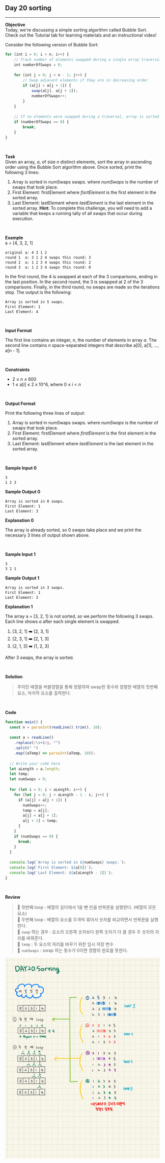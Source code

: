 ## Day 20 sorting

---

**Objective**  
Today, we're discussing a simple sorting algorithm called Bubble Sort. Check out the Tutorial tab for learning materials and an instructional video!

Consider the following version of Bubble Sort:

```javascript
for (int i = 0; i < n; i++) {
    // Track number of elements swapped during a single array traversal
    int numberOfSwaps = 0;

    for (int j = 0; j < n - 1; j++) {
        // Swap adjacent elements if they are in decreasing order
        if (a[j] > a[j + 1]) {
            swap(a[j], a[j + 1]);
            numberOfSwaps++;
        }
    }

    // If no elements were swapped during a traversal, array is sorted
    if (numberOfSwaps == 0) {
        break;
    }
}
```

<br />

**Task**  
Given an array, _a_, of size _n_ distinct elements, sort the array in ascending order using the Bubble Sort algorithm above. Once sorted, print the following 3 lines:

1. Array is sorted in numSwaps swaps.
   where _numSwaps_ is the number of swaps that took place.
2. First Element: firstElement
   where _fisrtElement_ is the first element in the sorted array.
3. Last Element: lastElement
   where _lastElement_ is the last element in the sorted array.
   **Hint:** To complete this challenge, you will need to add a variable that keeps a running tally of all swaps that occur during execution.

<br />

**Example**  
a = [4, 3, 2, 1]

```
original a: 4 3 1 2
round 1  a: 3 1 2 4 swaps this round: 3
round 2  a: 1 2 3 4 swaps this round: 2
round 3  a: 1 2 3 4 swaps this round: 0
```

In the first round, the 4 is swapped at each of the 3 comparisons, ending in the last position. In the second round, the 3 is swapped at 2 of the 3 comparisons. Finally, in the third round, no swaps are made so the iterations stop. The output is the following:

```
Array is sorted in 5 swaps.
First Element: 1
Last Element: 4
```

<br />

**Input Format**

The first line contains an integer, _n_, the number of elements in array _a_.
The second line contains _n_ space-separated integers that describe a[0], a[1], ..., a[n - 1].

<br />

**Constraints**

- 2 &#8804; _n_ &#8804; 600
- 1 &#8804; a[_i_] &#8804; 2 x 10^6, where 0 &#8804; _i_ &#60; _n_

<br />

**Output Format**

Print the following three lines of output:

1. Array is sorted in numSwaps swaps.
   where _numSwaps_ is the number of swaps that took place.
2. First Element: firstElement
   where _firstElement_ is the first element in the sorted array.
3. Last Element: lastElement
   where _lastElement_ is the last element in the sorted array.

<br />

**Sample Input 0**

```
3
1 2 3
```

**Sample Output 0**

```
Array is sorted in 0 swaps.
First Element: 1
Last Element: 3
```

**Explanation 0**

The array is already sorted, so 0 swaps take place and we print the necessary 3 lines of output shown above.

<br />

**Sample Input 1**

```
3
3 2 1
```

**Sample Output 1**

```
Array is sorted in 3 swaps.
First Element: 1
Last Element: 3
```

**Explanation 1**

The array a = [3, 2, 1] is not sorted, so we perform the following 3 swaps. Each line shows _a_ after each single element is swapped.

1. [3, 2, 1] ➡️ [2, 3, 1]
2. [2, 3, 1] ➡️ [2, 1, 3]
3. [2, 1, 3] ➡️ [1, 2, 3]

After 3 swaps, the array is sorted.

<br />

**Solution**

> 주어진 배열을 버블정렬을 통해 정렬하여 swap한 횟수와 정렬한 배열의 첫번째 요소, 마지막 요소를 출력한다.

<br />

**Code**

```javascript
function main() {
  const n = parseInt(readLine().trim(), 10);

  const a = readLine()
    .replace(/\s+$/g, "")
    .split(" ")
    .map((aTemp) => parseInt(aTemp, 10));

  // Write your code here
  let aLength = a.length;
  let temp;
  let numSwaps = 0;

  for (let i = 0; i < aLength; i++) {
    for (let j = 0; j < aLength - 1 - i; j++) {
      if (a[j] > a[j + 1]) {
        numSwaps++;
        temp = a[j];
        a[j] = a[j + 1];
        a[j + 1] = temp;
      }
    }
    if (numSwaps == 0) {
      break;
    }
  }

  console.log(`Array is sorted in ${numSwaps} swaps.`);
  console.log(`First Element: ${a[0]}`);
  console.log(`Last Element: ${a[aLength - 1]}`);
}
```

<br />

**Review**

> 🔹 첫번째 loop : 배열의 길이에서 1을 뺀 만큼 반복문을 실행한다. (배열의 모든 요소)  
> 🔹 두번째 loop : 배열의 요소를 두개씩 묶어서 숫자를 비교하면서 반복문을 실행한다.  
> 🔹 `swap` 하는 경우 : 요소의 오른쪽 숫자보다 왼쪽 숫자가 더 클 경우 두 숫자의 자리를 바꿔준다.  
> 🔹 `temp` : 두 요소의 자리를 바꾸기 위한 임시 저장 변수  
> 🔹 `numSwaps` : swap 하는 횟수가 0이면 정렬의 완료를 뜻한다.

![day20.jpg](../image/day20.jpg)

